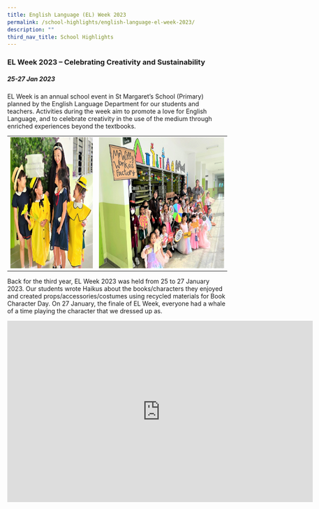 ```yaml
---
title: English Language (EL) Week 2023
permalink: /school-highlights/english-language-el-week-2023/
description: ""
third_nav_title: School Highlights
---
```

### EL Week 2023 – Celebrating Creativity and Sustainability

##### 25-27 Jan 2023

EL Week is an annual school event in St Margaret’s School (Primary) planned by the English Language Department for our students and teachers. Activities during the week aim to promote a love for English Language, and to celebrate creativity in the use of the medium through enriched experiences beyond the textbooks.  

<table>
<tbody><tr>
		<td><img alt="elweek01" src="/images/EL%20Week%202023/elweek_01.jpeg" style="width:330px;height:300px;"> </td>
		<td><img alt="elweek02" src="/images/EL%20Week%202023/elweek_02.jpeg" style="width:500px;height:300px;"> </td>
</tr></tbody></table>
  
Back for the third year, EL Week 2023 was held from 25 to 27 January 2023. Our students wrote Haikus about the books/characters they enjoyed and created props/accessories/costumes using recycled materials for Book Character Day. On 27 January, the finale of EL Week, everyone had a whale of a time playing the character that we dressed up as.

<center>
<iframe allowfullscreen="" allow="accelerometer; autoplay; clipboard-write; encrypted-media; gyroscope; picture-in-picture; web-share" frameborder="0" title="YouTube video player" src="https://www.youtube.com/embed/FTFtt767t9Y" height="415" width="700"></iframe></center>